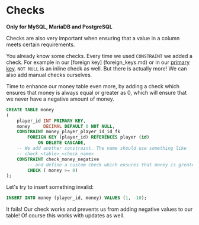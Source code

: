 # Checks

**Only for MySQL, MariaDB and PostgreSQL**

Checks are also very important when ensuring that a value in a column meets certain requirements.

You already know some checks. Every time we used `CONSTRAINT` we added a check. For example in our [foreign key]
(foreign_keys.md) or in our [primary key](primary_keys.md). `NOT NULL` is an inline check as well. But there is
actually more! We can also add manual checks ourselves.

Time to enhance our money table even more, by adding a check which ensures that money is always equal or greater as
0, which will ensure that we never have a negative amount of money.

```sql
CREATE TABLE money
(
    player_id INT PRIMARY KEY,
    money     DECIMAL DEFAULT 0 NOT NULL,
    CONSTRAINT money_player_player_id_id_fk
        FOREIGN KEY (player_id) REFERENCES player (id)
            ON DELETE CASCADE,
    -- We add another constraint. The name should use something like
    -- check_<table>_<check_name>
    CONSTRAINT check_money_negative
        -- and define a custom check which ensures that money is greater or equal to 0
        CHECK ( money >= 0)
);
```

Let's try to insert something invalid:

```sql
INSERT INTO money (player_id, money) VALUES (1, -10);
```

It fails! Our check works and prevents us from adding negative values to our table! Of course this works with 
updates as well.
